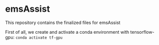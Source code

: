 # emsAssist
This repository contains the finalized files for emsAssist 

First of all, we create and activate a conda environment with tensorflow-gpu: `conda activate tf-gpu `

